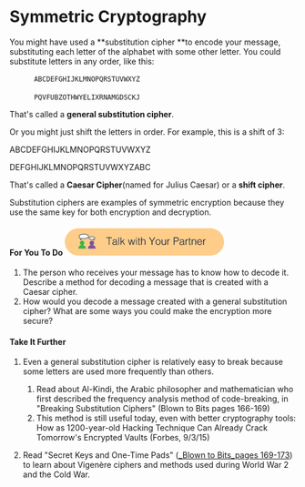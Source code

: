 # Symmetric Cryptography

You might have used a **substitution cipher **to encode your message, substituting each letter of the alphabet with some other letter. You could substitute letters in any order, like this:

```
      ABCDEFGHIJKLMNOPQRSTUVWXYZ

      PQVFUBZOTHWYELIXRNAMGDSCKJ
```

That's called a **general substitution cipher**.

Or you might just shift the letters in order. For example, this is a shift of 3:

ABCDEFGHIJKLMNOPQRSTUVWXYZ

DEFGHIJKLMNOPQRSTUVWXYZABC

That's called a **Caesar Cipher**\(named for Julius Caesar\) or a **shift cipher**.

Substitution ciphers are examples of symmetric encryption because they use the same key for both encryption and decryption.

#### For You To Do ![](/assets/talk_with_partner.png)

1. The person who receives your message has to know how to decode it. Describe a method for decoding a message that is created with a Caesar cipher.
2. How would you decode a message created with a general substitution cipher? What are some ways you could make the encryption more secure?

#### Take It Further

1. Even a general substitution cipher is relatively easy to break because some letters are used more frequently than others.

   1. Read about Al-Kindi, the Arabic philosopher and mathematician who first described the frequency analysis method of code-breaking, in "Breaking Substitution Ciphers" \(Blown to Bits pages 166-169\)
   2. This method is still useful today, even with better cryptography tools: How as 1200-year-old Hacking Technique Can Already Crack Tomorrow's Encrypted Vaults \(Forbes, 9/3/15\)

2. Read "Secret Keys and One-Time Pads" \([\_Blown to Bits\_pages 169-173](http://www.bitsbook.com/wp-content/uploads/2008/12/B2B_3.pdf#page=187)\) to learn about Vigenère ciphers and methods used during World War 2 and the Cold War.



